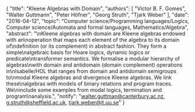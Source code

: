 {
    "title": "Kleene Algebras with Domain",
    "authors": [
        "Victor B. F. Gomes",
        "Walter Guttmann",
        "Peter Höfner",
        "Georg Struth",
        "Tjark Weber"
    ],
    "date": "2016-04-12",
    "topic": "Computer science/Programming languages/Logics, Computer science/Automata and formal languages, Mathematics/Algebra",
    "abstract": "\nKleene algebras with domain are Kleene algebras endowed with an\noperation that maps each element of the algebra to its domain of\ndefinition (or its complement) in abstract fashion. They form a simple\nalgebraic basis for Hoare logics, dynamic logics or predicate\ntransformer semantics. We formalise a modular hierarchy of algebras\nwith domain and antidomain (domain complement) operations in\nIsabelle/HOL that ranges from domain and antidomain semigroups to\nmodal Kleene algebras and divergence Kleene algebras. We link these\nalgebras with models of binary relations and program traces. We\ninclude some examples from modal logics, termination and program\nanalysis.",
    "notify": "walter.guttman@canterbury.ac.nz, g.struth@sheffield.ac.uk, tjark.weber@it.uu.se"
}